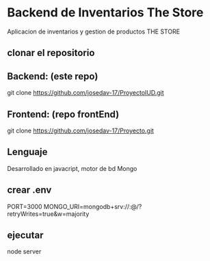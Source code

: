 # Backend de Inventarios The Store
Aplicacion de inventarios y gestion de productos THE STORE

## clonar el repositorio 

## Backend: (este repo)
git clone https://github.com/josedav-17/ProyectoIUD.git

## Frontend: (repo frontEnd)
git clone https://github.com/josedav-17/Proyecto.git

## Lenguaje
Desarrollado en javacript, motor de bd Mongo

## crear .env
PORT=3000
MONGO_URI=mongodb+srv://<user>:<password>@<url>/?retryWrites=true&w=majority

## ejecutar
node server
 
  
